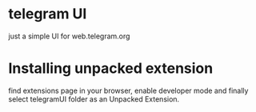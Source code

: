 # telegram UI
just a simple UI for web.telegram.org
# Installing unpacked extension
find extensions page in your browser, enable developer mode and finally select telegramUI folder as an Unpacked Extension.
